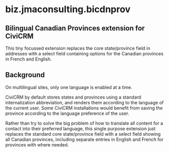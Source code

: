 biz.jmaconsulting.bicdnprov
===========================

Bilingual Canadian Provinces extension for CiviCRM
--------------------------------------------------

This tiny focussed extension replaces the core state/province field in addresses with a select field containing options for the Canadian provinces in French and English.

Background
----------

On multilingual sites, only one language is enabled at a time.

CiviCRM by default stores states and provinces using a standard internalization abbreviation, and renders them according to the language of the current user. Some CiviCRM installations would benefit from saving the province according to the language preference of the user.

Rather than try to solve the big problem of how to translate all content for a contact into their preferred language, this single purpose extension just replaces the standard core state/province field with a select field showing all Canadian provinces, including separate entries in English and French for provinces with where needed.
